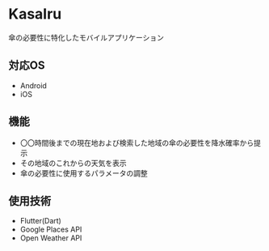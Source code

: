 # KasaIru

傘の必要性に特化したモバイルアプリケーション

## 対応OS

* Android
* iOS
  
## 機能

* 〇〇時間後までの現在地および検索した地域の傘の必要性を降水確率から提示
* その地域のこれからの天気を表示
* 傘の必要性に使用するパラメータの調整

## 使用技術

* Flutter(Dart)
* Google Places API
* Open Weather API
